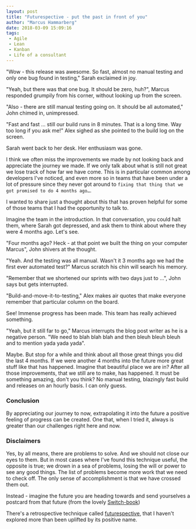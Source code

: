 ```yaml
---
layout: post
title: "Futurespective - put the past in front of you"
author: "Marcus Hammarberg"
date: 2018-03-09 15:09:16
tags:
 - Agile
 - Lean
 - Kanban
 - Life of a consultant
---
```


"Wow - this release was awesome. So fast, almost no manual testing and only one bug found in testing,"  Sarah exclaimed in joy.

"Yeah, but there was that one bug. It should be zero, huh?", Marcus responded grumpily from his corner, without looking up from the screen. 

"Also - there are still manual testing going on. It should be all automated," John chimed in, unimpressed. 

"Fast and fast … still our build runs in 8 minutes. That is a long time. Way too long if you ask me!" Alex sighed as she pointed to the build log on the screen. 

Sarah went back to her desk. Her enthusiasm was gone. 



I think we often miss the improvements we made by not looking back and appreciate the journey we made. If we only talk about what is still not great we lose track of how far we have come. This is in particular common among developers I've noticed, and even more so in teams that have been under a lot of pressure since they never got around to `fixing that thing that we got promised to do 4 months ago…`.

I wanted to share just a thought about this that has proven helpful for some of those teams that I had the opportunity to talk to.

<!-- excerpt-end -->

Imagine the team in the introduction. In that conversation, you could halt them, where Sarah got depressed, and ask them to think about where they were 4 months ago. Let's see.

"Four months ago? Heck - at that point we built the thing on your computer Marcus", John shivers at the thought. 

"Yeah. And the testing was all manual. Wasn't it 3 months ago we had the first ever automated test?" Marcus scratch his chin will search his memory.

"Remember that we shortened our sprints with two days just to …", John says but gets interrupted.

"Build-and-move-it-to-testing," Alex makes air quotes that make everyone remember that particular column on the board. 



See! Immense progress has been made. This team has really achieved something. 



"Yeah, but it still far to go," Marcus interrupts the blog post writer as he is a negative person. "We need to blah blah blah and then bleuh bleuh bleuh and to mention yada yada yada". 



Maybe. But stop for a while and think about all those great things you did the last 4 months. If we were another 4 months into the future more great stuff like that has happened. Imagine that beautiful place we are in? After all those improvements, that we still are to make, has happened. It must be something amazing, don't you think? No manual testing, blazingly fast build and releases on an hourly basis. I can only guess. 

### Conclusion

By appreciating our journey to now, extrapolating it into the future a positive feeling of progress can be created. One that, when I tried it, always is greater than our challenges right here and now. 

### Disclaimers

Yes, by all means, there are problems to solve. And we should not close our eyes to them. But in most cases where I've found this technique useful, the opposite is true; we drown in a sea of problems, losing the will or power to see any good things. The list of problems become more work that we need to check off. The only sense of accomplishment is that we have crossed them out. 

Instead - imagine the future you are heading towards and send yourselves a postcard from that future (from the lovely [Switch-book](http://heathbrothers.com/books/switch/))



There's a retrospective technique called [futurespective](http://www.funretrospectives.com/category/futurespective/), that I haven't explored more than been uplifted by its positive name. 